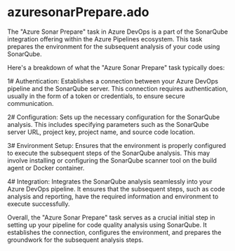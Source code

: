 # azuresonarPrepare.ado


The "Azure Sonar Prepare" task in Azure DevOps is a part of the SonarQube integration offering within the Azure Pipelines ecosystem. This task prepares the environment for the subsequent analysis of your code using SonarQube.

Here's a breakdown of what the "Azure Sonar Prepare" task typically does:

 1# Authentication: Establishes a connection between your Azure DevOps pipeline and the SonarQube server. This connection requires authentication, usually in the form of a token or credentials, to ensure secure communication.

 2# Configuration: Sets up the necessary configuration for the SonarQube analysis. This includes specifying parameters such as the SonarQube server URL, project key, project name, and source code location.

 3# Environment Setup: Ensures that the environment is properly configured to execute the subsequent steps of the SonarQube analysis. This may involve installing or configuring the SonarQube scanner tool on the build agent or Docker container.

 4# Integration: Integrates the SonarQube analysis seamlessly into your Azure DevOps pipeline. It ensures that the subsequent steps, such as code analysis and reporting, have the required information and environment to execute successfully.

Overall, the "Azure Sonar Prepare" task serves as a crucial initial step in setting up your pipeline for code quality analysis using SonarQube. It establishes the connection, configures the environment, and prepares the groundwork for the subsequent analysis steps.
